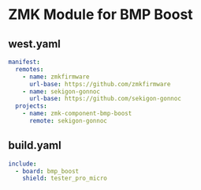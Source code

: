 # ZMK Module for BMP Boost

## west.yaml

```yaml
manifest:
  remotes:
    - name: zmkfirmware
      url-base: https://github.com/zmkfirmware
    - name: sekigon-gonnoc
      url-base: https://github.com/sekigon-gonnoc
  projects:
    - name: zmk-component-bmp-boost
      remote: sekigon-gonnoc
```

## build.yaml

```yaml
include:
  - board: bmp_boost
    shield: tester_pro_micro
```